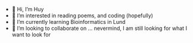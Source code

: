 - 👋 Hi, I’m Huy
- 👀 I’m interested in reading poems, and coding (hopefully)
- 🌱 I’m currently learning Bioinformatics in Lund
- 💞️ I’m looking to collaborate on ... nevermind, I am still looking for what I want to look for 
